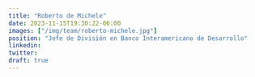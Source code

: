 ```yaml
---
title: "Roberto de Michele"
date: 2023-11-15T19:30:22-06:00
images: ["/img/team/roberto-michele.jpg"]
position: "Jefe de División en Banco Interamericano de Desarrollo"
linkedin: 
twitter: 
draft: true
---
```



